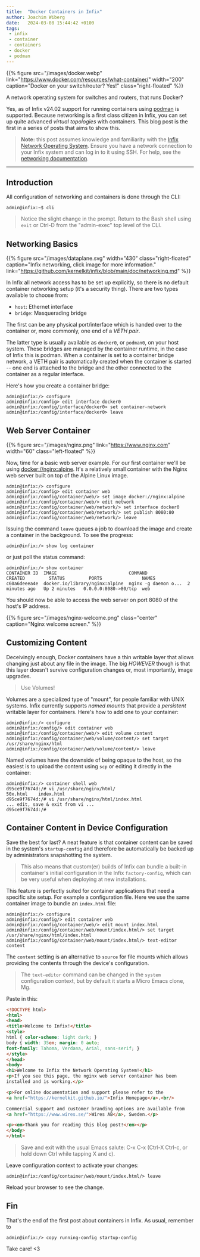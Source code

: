 ```yaml
---
title:  "Docker Containers in Infix"
author: Joachim Wiberg
date:   2024-03-08 15:44:42 +0100
tags:
 - infix
 - container
 - containers
 - docker
 - podman
---
```


{{% figure src="/images/docker.webp" link="https://www.docker.com/resources/what-container/"
    width="200" caption="Docker on your switch/router? Yes!" class="right-floated" %}}

A network operating system for switches and routers, that runs Docker?

Yes, as of Infix v24.02 support for running containers using [podman][1]
is supported.  Because networking is a first class citizen in Infix, you
can set up quite advanced *virtual topologies* with containers.  This
blog post is the first in a series of posts that aims to show this.

> **Note:** this post assumes knowledge and familiarity with the [Infix
> Network Operating System](https://kernelkit.github.io/).  Ensure you
> have a network connection to your Infix system and can log in to it
> using SSH.  For help, see the [networking documentation][0].

----

## Introduction

All configuration of networking and containers is done through the CLI:

```
admin@infix:~$ cli
```

> Notice the slight change in the prompt.  Return to the Bash shell
> using `exit` or Ctrl-D from the "admin-exec" top level of the CLI.


## Networking Basics

{{% figure src="/images/dataplane.svg" width="430" class="right-floated"
 caption="Infix networking, click image for more information."
link="https://github.com/kernelkit/infix/blob/main/doc/networking.md"  %}}

In Infix all network access has to be set up explicitly, so there is no
default container networking setup (it's a security thing).  There are
two types available to choose from:

 - `host`: Ethernet interface
 - `bridge`: Masquerading bridge

The first can be any physical port/interface which is handed over to the
container or, more commonly, one end of a *VETH pair*.

The latter type is usually available as `docker0`, or `podman0`, on your
host system.  These bridges are managed by the container runtime, in the
case of Infix this is podman.  When a container is set to a container
bridge network, a VETH pair is automatically created when the container
is started -- one end is attached to the bridge and the other connected
to the container as a regular interface.

Here's how you create a container bridge:

```
admin@infix:/> configure
admin@infix:/config> edit interface docker0
admin@infix:/config/interface/docker0> set container-network
admin@infix:/config/interface/docker0> leave
```


## Web Server Container

{{% figure src="/images/nginx.png" link="https://www.nginx.com" width="60" class="left-floated" %}}

Now, time for a basic web server example.  For our first container we'll
be using [docker://nginx:alpine](https://hub.docker.com/_/nginx).  It's
a relatively small container with the Nginx web server built on top of
the Alpine Linux image.

```
admin@infix:/> configure
admin@infix:/config> edit container web
admin@infix:/config/container/web/> set image docker://nginx:alpine
admin@infix:/config/container/web/> edit network
admin@infix:/config/container/web/network/> set interface docker0
admin@infix:/config/container/web/network/> set publish 8080:80
admin@infix:/config/container/web/network/> leave
```

Issuing the command `leave` queues a job to download the image and
create a container in the background.  To see the progress:

```
admin@infix:/> show log container
```

or just poll the status command:

```
admin@infix:/> show container
CONTAINER ID  IMAGE                           COMMAND               CREATED         STATUS         PORTS               NAMES
c60a6deeea4e  docker.io/library/nginx:alpine  nginx -g daemon o...  2 minutes ago   Up 2 minutes   0.0.0.0:8080->80/tcp  web
```

You should now be able to access the web server on port 8080 of the
host's IP address.

{{% figure src="/images/nginx-welcome.png" class="center" caption="Nginx welcome screen." %}}


## Customizing Content

Deceivingly enough, Docker containers have a thin writable layer that
allows changing just about any file in the image.  The big *HOWEVER*
though is that this layer doesn't survive configuration changes or,
most importantly, image upgrades.

> Use Volumes!

Volumes are a specialized type of "mount", for people familiar with
UNIX systems.  Infix currently supports *named mounts* that provide
a *persistent* writable layer for containers.  Here's how to add one
to your container:

```
admin@infix:/> configure
admin@infix:/config/> edit container web
admin@infix:/config/container/web/> edit volume content
admin@infix:/config/container/web/volume/content/> set target /usr/share/nginx/html
admin@infix:/config/container/web/volume/content/> leave
```

Named volumes have the downside of being opaque to the host, so the
easiest is to upload the content using `scp` or editing it directly
in the container:

```
admin@infix:/> container shell web
d95ce9f7674d:/# vi /usr/share/nginx/html/
50x.html    index.html
d95ce9f7674d:/# vi /usr/share/nginx/html/index.html 
... edit, save & exit from vi ...
d95ce9f7674d:/# 
```


## Container Content in Device Configuration

Save the best for last?  A neat feature is that container content can be
saved in the system's `startup-config` and therefore be automatically be
backed up by administrators snapshotting the system.

> This also means that custom(er) builds of Infix can bundle a built-in
> container's initial configuration in the Infix `factory-config`, which
> can be very useful when deploying at new installations.

This feature is perfectly suited for container applications that need a
specific site setup.  For example a configuration file.  Here we use the
same container image to bundle an `index.html` file:

```
admin@infix:/> configure
admin@infix:/config/> edit container web
admin@infix:/config/container/web/> edit mount index.html
admin@infix:/config/container/web/mount/index.html/> set target /usr/share/nginx/html/index.html
admin@infix:/config/container/web/mount/index.html/> text-editor content
```

The `content` setting is an alternative to `source` for file mounts
which allows providing the contents through the device's configuration.

> The `text-editor` command can be changed in the `system` configuration
> context, but by default it starts a Micro Emacs clone, Mg.

Paste in this:

```html
<!DOCTYPE html>
<html>
<head>
<title>Welcome to Infix!</title>
<style>
html { color-scheme: light dark; }
body { width: 35em; margin: 0 auto;
font-family: Tahoma, Verdana, Arial, sans-serif; }
</style>
</head>
<body>
<h1>Welcome to Infix the Network Operating System!</h1>
<p>If you see this page, the nginx web server container has been
installed and is working.</p>

<p>For online documentation and support please refer to the
<a href="https://kernelkit.github.io/">Infix Homepage</a>.<br/>

Commercial support and customer branding options are available from
<a href="https://www.wires.se/">Wires AB</a>, Sweden.</p>

<p><em>Thank you for reading this blog post!</em></p>
</body>
</html>
```

> Save and exit with the usual Emacs salute: C-x C-x (Ctrl-X Ctrl-c, or
> hold down Ctrl while tapping X and c).

Leave configuration context to activate your changes:

```
admin@infix:/config/container/web/mount/index.html/> leave
```

Reload your browser to see the change.


## Fin

That's the end of the first post about containers in Infix.  As usual,
remember to

```
admin@infix:/> copy running-config startup-config
```

Take care! <3

[0]: https://github.com/kernelkit/infix/blob/main/doc/networking.md
[1]: https://podman.io
